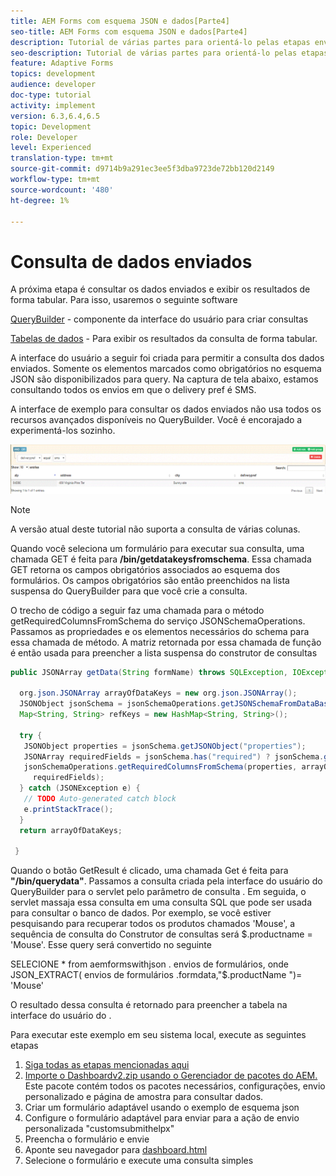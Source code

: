 ```yaml
---
title: AEM Forms com esquema JSON e dados[Parte4]
seo-title: AEM Forms com esquema JSON e dados[Parte4]
description: Tutorial de várias partes para orientá-lo pelas etapas envolvidas na criação do formulário adaptável com esquema JSON e consulta dos dados enviados.
seo-description: Tutorial de várias partes para orientá-lo pelas etapas envolvidas na criação do formulário adaptável com esquema JSON e consulta dos dados enviados.
feature: Adaptive Forms
topics: development
audience: developer
doc-type: tutorial
activity: implement
version: 6.3,6.4,6.5
topic: Development
role: Developer
level: Experienced
translation-type: tm+mt
source-git-commit: d9714b9a291ec3ee5f3dba9723de72bb120d2149
workflow-type: tm+mt
source-wordcount: '480'
ht-degree: 1%

---
```



# Consulta de dados enviados


A próxima etapa é consultar os dados enviados e exibir os resultados de forma tabular. Para isso, usaremos o seguinte software

[QueryBuilder](https://querybuilder.js.org/)  - componente da interface do usuário para criar consultas

[Tabelas de dados](https://datatables.net/) - Para exibir os resultados da consulta de forma tabular.

A interface do usuário a seguir foi criada para permitir a consulta dos dados enviados. Somente os elementos marcados como obrigatórios no esquema JSON são disponibilizados para query. Na captura de tela abaixo, estamos consultando todos os envios em que o delivery pref é SMS.

A interface de exemplo para consultar os dados enviados não usa todos os recursos avançados disponíveis no QueryBuilder. Você é encorajado a experimentá-los sozinho.

![querybuilder](assets/querybuilderui.gif)

>[!NOTE]
>
>A versão atual deste tutorial não suporta a consulta de várias colunas.

Quando você seleciona um formulário para executar sua consulta, uma chamada GET é feita para **/bin/getdatakeysfromschema**. Essa chamada GET retorna os campos obrigatórios associados ao esquema dos formulários. Os campos obrigatórios são então preenchidos na lista suspensa do QueryBuilder para que você crie a consulta.

O trecho de código a seguir faz uma chamada para o método getRequiredColumnsFromSchema do serviço JSONSchemaOperations. Passamos as propriedades e os elementos necessários do schema para essa chamada de método. A matriz retornada por essa chamada de função é então usada para preencher a lista suspensa do construtor de consultas

```java
public JSONArray getData(String formName) throws SQLException, IOException {

  org.json.JSONArray arrayOfDataKeys = new org.json.JSONArray();
  JSONObject jsonSchema = jsonSchemaOperations.getJSONSchemaFromDataBase(formName);
  Map<String, String> refKeys = new HashMap<String, String>();

  try {
   JSONObject properties = jsonSchema.getJSONObject("properties");
   JSONArray requiredFields = jsonSchema.has("required") ? jsonSchema.getJSONArray("required") : null;
   jsonSchemaOperations.getRequiredColumnsFromSchema(properties, arrayOfDataKeys, "", jsonSchema, refKeys,
     requiredFields);
  } catch (JSONException e) {
   // TODO Auto-generated catch block
   e.printStackTrace();
  }
  return arrayOfDataKeys;

 }
```

Quando o botão GetResult é clicado, uma chamada Get é feita para **&quot;/bin/querydata&quot;**. Passamos a consulta criada pela interface do usuário do QueryBuilder para o servlet pelo parâmetro de consulta . Em seguida, o servlet massaja essa consulta em uma consulta SQL que pode ser usada para consultar o banco de dados. Por exemplo, se você estiver pesquisando para recuperar todos os produtos chamados &#39;Mouse&#39;, a sequência de consulta do Construtor de consultas será $.productname = &#39;Mouse&#39;. Esse query será convertido no seguinte

SELECIONE * from aemformswithjson .  envios de formulários, onde JSON_EXTRACT( envios de formulários .formdata,&quot;$.productName &quot;)= &#39;Mouse&#39;

O resultado dessa consulta é retornado para preencher a tabela na interface do usuário do .

Para executar este exemplo em seu sistema local, execute as seguintes etapas

1. [Siga todas as etapas mencionadas aqui](part2.md)
1. [Importe o Dashboardv2.zip usando o Gerenciador de pacotes do AEM.](assets/dashboardv2.zip) Este pacote contém todos os pacotes necessários, configurações, envio personalizado e página de amostra para consultar dados.
1. Criar um formulário adaptável usando o exemplo de esquema json
1. Configure o formulário adaptável para enviar para a ação de envio personalizada &quot;customsubmithelpx&quot;
1. Preencha o formulário e envie
1. Aponte seu navegador para [dashboard.html](http://localhost:4502/content/AemForms/dashboard.html)
1. Selecione o formulário e execute uma consulta simples

